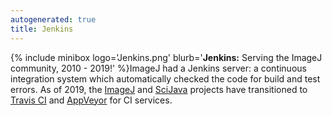 ```yaml
---
autogenerated: true
title: Jenkins
---
```


{% include minibox logo='Jenkins.png' blurb='**Jenkins:** Serving the ImageJ community, 2010 - 2019!' %}ImageJ had a Jenkins server: a continuous integration system which automatically checked the code for build and test errors. As of 2019, the [ImageJ](/about) and [SciJava](SciJava) projects have transitioned to [Travis CI](/develop/travis) and [AppVeyor](/develop/appveyor) for CI services.


